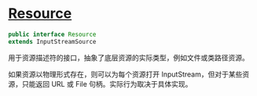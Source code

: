 # [Resource](https://docs.spring.io/spring-framework/docs/6.2.5/javadoc-api/org/springframework/core/io/Resource.html)

```java
public interface Resource
extends InputStreamSource
```

用于资源描述符的接口，抽象了底层资源的实际类型，例如文件或类路径资源。

如果资源以物理形式存在，则可以为每个资源打开 InputStream，但对于某些资源，只能返回 URL 或 File 句柄。实际行为取决于具体实现。